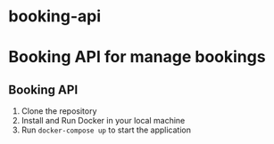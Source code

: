 
# booking-api
Booking API for manage bookings
=======
## Booking API


1. Clone the repository
2. Install and Run Docker in your local machine
3. Run ``` docker-compose up ``` to start the application

